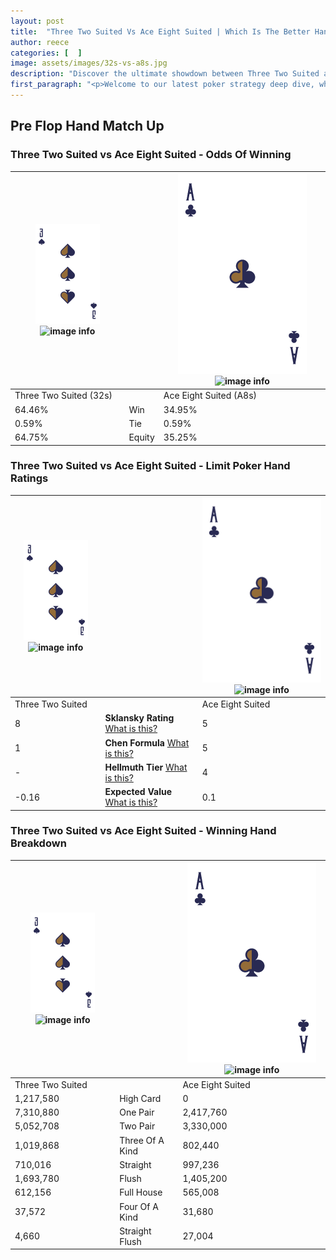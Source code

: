 ```yaml
---
layout: post
title:  "Three Two Suited Vs Ace Eight Suited | Which Is The Better Hand In Poker? A Complete Guide"
author: reece
categories: [  ]
image: assets/images/32s-vs-a8s.jpg
description: "Discover the ultimate showdown between Three Two Suited and Ace Eight Suited in poker! Uncover the odds, strategies, and scenarios where one hand triumphs over the other. Get ready to up your poker game with this thrilling analysis."
first_paragraph: "<p>Welcome to our latest poker strategy deep dive, where we're pitting two distinct hands against each other in a high-stakes showdown: Three Two Suited vs Ace Eight Suited.</p><p>In the dynamic world of poker, every decision counts, and knowing which hand holds the upper hand is key to your success at the table.</p><p>In this article, we'll dissect these two hands, explore the scenarios where one dominates the other, and equip you with the knowledge to make strategic choices that can tip the odds in your favor.</p><p>Get ready to unravel the intriguing dynamics of these poker hands and elevate your game to new heights.</p>"
---
```




[comment]: # (sp0)

## Pre Flop Hand Match Up

<div class="table hand-ratings" markdown="1"> 



### Three Two Suited vs Ace Eight Suited - Odds Of Winning


    
| ![image info](assets/images/hand1/3.png) ![image info](assets/images/hand1/2s.png) |  | ![image info](assets/images/hand2/A.png) ![image info](assets/images/hand2/8s.png) |
| -------- | -------- | -------- |
| Three Two Suited (32s) |  | Ace Eight Suited (A8s) |
| 64.46% | Win | 34.95% |
| 0.59% | Tie | 0.59% |
| 64.75% | Equity | 35.25% |




[comment]: # (sp1)



### Three Two Suited vs Ace Eight Suited - Limit Poker Hand Ratings


    
| ![image info](assets/images/hand1/3.png) ![image info](assets/images/hand1/2s.png) |  | ![image info](assets/images/hand2/A.png) ![image info](assets/images/hand2/8s.png) |
| -------- | -------- | -------- |
| Three Two Suited |  | Ace Eight Suited |
| 8 | **Sklansky Rating** [What is this?](/sklansky-rating-explained) | 5 |
| 1 | **Chen Formula** [What is this?](/chen-formula-explained) | 5 |
| - | **Hellmuth Tier** [What is this?](/Hellmuth-tier-explained) | 4 |
| -0.16 | **Expected Value** [What is this?](/expected-value-explained) | 0.1 |




[comment]: # (sp2)



### Three Two Suited vs Ace Eight Suited - Winning Hand Breakdown


    
| ![image info](assets/images/hand1/3.png) ![image info](assets/images/hand1/2s.png) |  | ![image info](assets/images/hand2/A.png) ![image info](assets/images/hand2/8s.png) |
| -------- | -------- | -------- |
| Three Two Suited |  | Ace Eight Suited |
| 1,217,580 | High Card | 0 |
| 7,310,880 | One Pair | 2,417,760 |
| 5,052,708 | Two Pair | 3,330,000 |
| 1,019,868 | Three Of A Kind | 802,440 |
| 710,016 | Straight | 997,236 |
| 1,693,780 | Flush | 1,405,200 |
| 612,156 | Full House | 565,008 |
| 37,572 | Four Of A Kind | 31,680 |
| 4,660 | Straight Flush | 27,004 |




[comment]: # (sp3)



</div>

[comment]: # (sp4)



[comment]: # (sp5)

